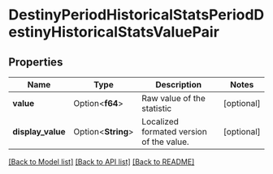 # DestinyPeriodHistoricalStatsPeriodDestinyHistoricalStatsValuePair

## Properties

Name | Type | Description | Notes
------------ | ------------- | ------------- | -------------
**value** | Option<**f64**> | Raw value of the statistic | [optional]
**display_value** | Option<**String**> | Localized formated version of the value. | [optional]

[[Back to Model list]](../README.md#documentation-for-models) [[Back to API list]](../README.md#documentation-for-api-endpoints) [[Back to README]](../README.md)


